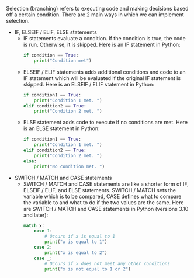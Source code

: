 
Selection (branching) refers to executing code and making decisions based off a certain condition. There are 2 main ways in which we can implement selection. 
- IF, ELSEIF / ELIF, ELSE statements
    - IF statements evaluate a condition. If the condition is true, the code is run. Otherwise, it is skipped. Here is an IF statement in Python:
        ```python
        if condition == True:
            print("Condition met")
        ```
    - ELSEIF / ELIF statements adds additional conditions and code to an IF statement which will be evaluated if the original IF statement is skipped. Here is an ELSEIF / ELIF statement in Python:
        ```python
        if condition1 == True:
            print("Condition 1 met. ")
        elif condition2 == True:
            print("Condition 2 met. ")
        ``` 
    - ELSE statement adds code to execute if no conditions are met. Here is an ELSE statement in Python:
        ```python
        if condition1 == True:
            print("Condition 1 met. ")
        elif condition2 == True:
            print("Condition 2 met. ")
        else:
            print("No condition met. ")
        ```
- SWITCH / MATCH and CASE statements
    - SWITCH / MATCH and CASE statements are like a shorter form of IF, ELSEIF / ELIF, and ELSE statements. SWITCH / MATCH sets the variable which is to be compared, CASE defines what to compare the variable to and what to do if the two values are the same. Here are SWITCH / MATCH and CASE statements in Python (versions 3.10 and later):
        ```python
        match x:
            case 1:
                # Occurs if x is equal to 1
                print("x is equal to 1")
            case 2:
                print("x is equal to 2")
            case _:
                # Occurs if x does not meet any other conditions
                print("x is not equal to 1 or 2")
        ```